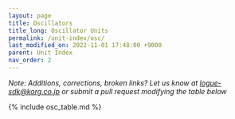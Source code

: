 ```yaml
---
layout: page
title: Oscillators
title_long: Oscillator Units
permalink: /unit-index/osc/
last_modified_on: 2022-11-01 17:48:00 +9000
parent: Unit Index
nav_order: 2
---
```


_Note: Additions, corrections, broken links? Let us know at logue-sdk@korg.co.jp or submit a pull request modifying the table below_

<!-- | Name | Developer | Description | Platforms | | -->
<!-- | [B3 Organ](https://www.2getheraudio.com/korg-multi-engine/b3-organ/) | 2getheraudio | Organ emulation, to be paired with Leslie effect | pro, xd, nts-1 | paid | -->
<!-- | [Supersaw](https://www.2getheraudio.com/korg-multi-engine/supersaw-oscillator/) | 2getheraudio | 7 sawtooths and morphing filter | pro, xd, nts-1 | paid | -->
<!-- | [Tarabbia](https://www.2getheraudio.com/korg-multi-engine/tarabbia-oscillator/) | 2getheraudio | Continuous saw-square morphing with unison mode | pro, xd, nts-1 | paid | -->
<!-- | [Wavesweep](https://www.2getheraudio.com/korg-multi-engine/wavesweep-oscillator/) | 2getheraudio | Sweep through logue SDK wavetables | pro, xd, nts-1 | paid | -->
<!-- | [Alpha One](https://blog.boochow.com/logue/alpha1) | boochow instruments | Alpha-Juno DCO emulation | pro, xd, nts-1 | paid | -->
<!-- | [Hoovic](https://blog.boochow.com/logue/hoovic) | boochow instruments | Hoover sound | pro, xd, nts-1 | paid | -->
<!-- | [picture](https://github.com/boochow/picture) | boochow instruments | Picture display for oscilloscopes (requires Lissa delay effect) | pro, xd, nts-1 | free | -->
<!-- | [Pulsaw](https://blog.boochow.com/logue/pulsaw) | boochow instruments | Juno DCO emulation | pro, xd, nts-1 | paid | -->
<!-- | [Waves2](https://github.com/boochow/Waves2) | boochow instruments | Waves2 is the oscillator which can control its harmonics | pro, xd, nts-1 | free | -->
<!-- | [Cain++](https://cain-synthesizer.com/cain) | Cain Synthesizers | Karplus-Strong oscillator | pro, xd, nts-1 | donation | -->
<!-- | [Cain CZ](https://cain-synthesizer.com/cain-cz-2) | Cain Synthesizers | Phase distortion oscillator inspired by the Casio Cosmo synthesizer | pro, xd, nts-1 | donation | -->
<!-- | [Cain CZ2](https://cain-synthesizer.com/cain-cz2) | Cain Synthesizers | Vastly advanced version of Cain CZ | pro, xd, nts-1 | donation | -->
<!-- | [Human](https://cain-synthesizer.com/human) | Cain Synthesizers | A vowel oscillator | pro, xd, nts-1 | donation | -->
<!-- | [KRYSTAL](https://cain-synthesizer.com/krystal) | Cain Synthesizers | Shatter model oscillator | pro, xd, nts-1 | donation | -->
<!-- | [WTF](https://cain-synthesizer.com/wtf) | Cain Synthesizers | A strange name for an oscillator, but as soon as you try it out that will most probably be what’s on your mind | pro, xd, nts-1 | donation | -->
<!-- | [WTF II](https://cain-synthesizer.com/wtf-II) | Cain Synthesizers | Scary, alien, babling oscillator | pro, xd, nts-1 | donation | -->
<!-- | [mist](https://github.com/centrevillage/cv_logue/tree/master/osc/mist) | centrevillage | Unstable Harmonic Oscillator | pro, xd, nts-1 | free | -->
<!-- | [fnord](https://github.com/damnatron/logue-sdk/tree/master/platform/prologue/contrib/prlgunit) | damnatron | 3 operator FM | pro, xd, nts-1 | free | -->
<!-- | [morph](https://github.com/damnatron/logue-sdk/tree/master/platform/prologue/contrib/prlgunit) | damnatron | Morphing between sawtooth, square, sine | pro, xd, nts-1 | free | -->
<!-- | [FMonsta](https://www.dirtboxsynth.com/sd_product/fmonsta-bundle/) | Dirtbox Synth | | pro, xd | paid | -->
<!-- | [Morph](https://www.dirtboxsynth.com/sd_product/morph/) | Dirtbox Synth | Wavetable oscillator pack | pro, xd, nts-1 | paid | -->
<!-- | [ORGANism](https://www.dirtboxsynth.com/sd_product/organism/) | Dirtbox Synth | Drawbar organ oscillator | pro, xd, nts-1 | paid | -->
<!-- | [Origami](https://www.dirtboxsynth.com/sd_product/origami/) | Dirtbox Synth | Wavefolding oscillator | pro, xd | free\* | -->
<!-- | [Physiq](https://www.dirtboxsynth.com/sd_product/physiq/) | Dirtbox Synth | Digital waveguide oscillator | pro, xd | paid | -->
<!-- | [polyChord](https://www.dirtboxsynth.com/sd_product/polychord/) | Dirtbox Synth | Paraphonic oscillator and chord sampler | nts-1 | paid | -->
<!-- | [PWG](https://www.dirtboxsynth.com/sd_product/pwg-parametric-waveform-generator/) | Dirtbox Synth | Parametric waveform generator | pro, xd | paid | -->
<!-- | [SUPAwave](https://www.dirtboxsynth.com/sd_product/supawave/) | Dirtbox Synth | | pro, xd | paid | -->
<!-- | [Blinds](https://edouard.digital/blinds/) | Edouard Digital | PWM for any waveform | pro, xd, nts-1 | paid | -->
<!-- | [JP-Booo](https://edouard.digital/jp-booo/) | Edouard Digital | Super saw oscillator inspired by the JP-8000 | pro, xd, nts-1 | paid | -->
<!-- | [MOsc](https://github.com/GuillaumeElias/Nutekt-MOSC) | Guillaume Elias | Multi oscillator | nts-1 | free | -->
<!-- | [Step](https://docs.google.com/document/d/1C7NdMjTZy9QDjQYifAx3eBuY1trysD7Hhh1_DvkqkHo) | Ghost Time Games | An experimental stepping oscillator | pro, xd, nts-1 | free | -->
<!-- | [Warped](https://docs.google.com/document/d/1YxjCAL9CeEhrf-EpedUzAHMjk6ilYbJGoIHQFXSDfEY) | Ghost Time Games | A lo-fi oscillator inspired by Boards of Canada | pro, xd, nts-1 | free | -->
<!-- | [1973](http://hammondeggsmusic.ca/logueplugins/1973.html) | Hammond Eggs Music | Single osc., dual filter, emulation of miniKorg 700 | pro, xd, nts-1 | donation |  -->
<!-- | [Chips2.0](http://hammondeggsmusic.ca/logueplugins/chips2.html) | Hammond Eggs Music | Chiptune oscillator with PWM, arpeg., and noise drums | pro, xd, nts-1 | donation |  -->
<!-- | [Divide](http://hammondeggsmusic.ca/logueplugins/divide.html) | Hammond Eggs Music | 12 note top octave style divider oscillator | pro, xd, nts-1 | donation | -->
<!-- | [Duet](http://hammondeggsmusic.ca/logueplugins/duet.html) | Hammond Eggs Music | Dual osc. dual lfo. saw+saw or saw+pwm | pro, xd, nts-1 | donation | -->
<!-- | [Extra](http://hammondeggsmusic.ca/logueplugins/extra.html) | Hammond Eggs Music | Paraphonic voice expander | pro, xd, nts-1 | donation | -->
<!-- | [Percy](http://hammondeggsmusic.ca/logueplugins/percy.html) | Hammond Eggs Music | Sample based percussive organ | pro, xd, nts-1 | donation | -->
<!-- | [Shapes](http://hammondeggsmusic.ca/logueplugins/shapes.html) | Hammond Eggs Music | Smoothly transition between common wave shapes | pro, xd, nts-1 | donation | -->
<!-- | [Souper](http://hammondeggsmusic.ca/logueplugins/souper.html) | Hammond Eggs Music | 5+5 oscillator supersaw | pro, xd, nts-1 | donation | -->
<!-- | [Souper2](http://hammondeggsmusic.ca/logueplugins/souper2.html) | Hammond Eggs Music | 5+5 oscillator supersaw | pro, xd, nts-1 | donation | -->
<!-- | [chords-osc](http://github.com/hypercubed-music/nts-1) | Hypercubed Music | A 12-voice chord oscillator | nts-1 | free | -->
<!-- | [osc-808](http://github.com/hypercubed-music/nts-1) | Hypercubed Music | A simple 808-style bass oscilator | nts-1 | free | -->
<!-- | [Organ](https://github.com/len/korg-prologue/tree/master/src/organ) | len | 5 draw bars, similar to Vox Super Continental | pro | free |  -->
<!-- | [Pluck](https://github.com/len/korg-prologue/tree/master/src/pluck) | len | Karplus Strong | pro | free | -->
<!-- | [Anthologue](https://github.com/dukesrg/logue-osc) | Oleg Burdaev | 6 VCO oscillator | nts-1 | free | -->
<!-- | [Morpheus](https://github.com/dukesrg/logue-osc) | Oleg Burdaev | Example implementation of custom wavetable inspired by WaveEdit | nts-1 | free | -->
<!-- | [Supersaw](https://github.com/dukesrg/logue-osc) | Oleg Burdaev | Saw with unison (pseudo-polyphony on NTS-1) | nts-1 | free | -->
<!-- | [FastSaw](https://github.com/dukesrg/logue-osc) | Oleg Burdaev | Optimized Saw with unison (pseudo-polyphony on NTS-1) | nts-1 | free | -->
<!-- | [FMxx](https://github.com/dukesrg/logue-osc) | Oleg Burdaev | 6/4-operator FM oscillator series with up to 4 Yamaha DX7/DX21/DX11-series voice banks suport | nts-1 | free | -->
<!-- | [MO2 add](https://github.com/peterall/eurorack-prologue/releases) | Peter Allwin | Port of Mutable Instruments Plaits additive mode | pro, xd, nts-1 | free | -->
<!-- | [MO2 fm](https://github.com/peterall/eurorack-prologue/releases) | Peter Allwin | Port of Mutable Instruments Plaits FM mode | pro, xd, nts-1 | free | -->
<!-- | [MO2 grn](https://github.com/peterall/eurorack-prologue/releases) | Peter Allwin | Port of Mutable Instruments Plaits granular mode | pro, xd, nts-1 | free | -->
<!-- | [MO2 modal](https://github.com/peterall/eurorack-prologue/releases) | Peter Allwin | Port of Mutable Instruments Elements modal strike mode | pro, xd, nts-1 | free | -->
<!-- | [MO2 string](https://github.com/peterall/eurorack-prologue/releases) | Peter Allwin | Port of Mutable Instruments Plaits string mode | pro, xd, nts-1 | free | -->
<!-- | [MO2 va](https://github.com/peterall/eurorack-prologue/releases) | Peter Allwin | Port of Mutable Instruments Plaits VA mode | pro, xd, nts-1 | free | -->
<!-- | [MO2 wsh](https://github.com/peterall/eurorack-prologue/releases) | Peter Allwin | Port of Mutable Instruments Plaits waveshaping mode | pro, xd, nts-1 | free | -->
<!-- | [MO2 wta-wtf](https://github.com/peterall/eurorack-prologue/releases) | Peter Allwin | Port of Mutable Instruments Plaits wavetable modes | pro, xd, nts-1 | free | -->
<!-- | [2DTB](https://gum.co/rolllog_nts1_pack) | Roll-Log Sounds | 2D wavetable oscillator | pro, xd, nts-1 | donation | -->
<!-- | [FBFM](https://gum.co/rolllog_nts1_pack) | Roll-Log Sounds | Feedback FM oscillator | pro, xd, nts-1 | donation | -->
<!-- | [FRFM](https://gum.co/rolllog_nts1_pack) | Roll-Log Sounds | Band limited fractional ratio FM | pro, xd, nts-1 | donation | -->
<!-- | [Fume](https://rolllogsounds.gumroad.com/) | Roll-Log Sounds | 2 operator wavetable FM | pro, xd | paid | -->
<!-- | [PolySquares](https://rolllogsounds.com) | Roll-Log Sounds | Additive squarewave DCO | pro, xd, nts-1 | free | -->
<!-- | [PTSW](https://gum.co/rolllog_nts1_pack) | Roll-Log Sounds | Portamento / Unison sawtooth oscillator | pro, xd, nts-1 | donation | -->
<!-- | [Scan](https://rolllogsounds.com) | Roll-Log Sounds | Wavetable scanning | pro, xd, nts-1 | free | -->
<!-- | [Sheprd](https://gum.co/rolllog_free_pack) | Roll-log Sounds | Shepard tone oscillator | pro, xd, nts-1 | donation | -->
<!-- | [SW12](https://gum.co/rolllog_nts1_pack) | Roll-Log Sounds | 12-voice paraphonic oscillator | pro, xd, nts-1 | donation | -->
<!-- | [Syng](https://rolllogsounds.gumroad.com/) | Roll-Log Sounds | Vocal formant oscillator | pro, xd | paid | -->
<!-- | [Bent](https://www.sinevibes.com/korgbent/) | Sinevibes | Bent-wave modulation synthesis | pro, xd, nts-1 | paid | -->
<!-- | [Groove](https://www.sinevibes.com/korggroove/) | Sinevibes | Multitimbral bass and drum machine | pro, xd, nts-1 | paid | -->
<!-- | [Node](https://www.sinevibes.com/korgnode/) | Sinevibes | Four-operator FM synthesis engine | pro, xd, nts-1 | paid | -->
<!-- | [Odds](https://www.sinevibes.com/korgodds/) | Sinevibes | Stochastic control synthesis | pro, xd, nts-1 | paid | -->
<!-- | [Tube](https://www.sinevibes.com/korgtube/) | Sinevibes | Resonator modeling synthesis | pro, xd, nts-1 | paid | -->
<!-- | [Turbo](https://www.sinevibes.com/korgturbo/) | Sinevibes | Variable waveshaping synthesis | pro, xd, nts-1 | paid |  -->
<!-- | [Staub](https://www.staub-audio.com/products/staub/) | Staub Audio | Rave hoover sound | pro, xd, nts-1 | paid | -->
<!-- | [Beats](https://www.soundmangling.com/2020/05/14/beats-user-oscillator/) | Tim Shoebridge | 28 beat-making sounds inc. kick, snares, toms and more | pro, xd, nts-1 | paid |  -->
<!-- | [Chord](https://www.soundmangling.com/2020/05/14/chord-user-oscillator/) | Tim Shoebridge | Four waveforms and four sets of four chord changes | pro, xd, nts-1 | paid |  -->
<!-- | [Digital Waveform](https://www.soundmangling.com/2020/09/15/digital-waveform-user-oscillator/) | Tim Shoebridge | Attempt to recreate the sounds and capabilities of the legendary DW-8000 hybrid poly synth | pro, xd, nts-1 | paid | -->
<!-- | [Drone](https://www.soundmangling.com/2020/05/14/drone-user-oscillator/) | Tim Shoebridge | | pro, xd, nts-1 | paid |  -->
<!-- | [Fold](https://www.soundmangling.com/2020/05/14/fold-user-oscillator/) | Tim Shoebridge | Analogue wave-folding emulation | pro, xd, nts-1 | paid |  -->
<!-- | [Octave](https://www.soundmangling.com/2020/05/14/octave-user-oscillator/) | Tim Shoebridge | | pro, xd, nts-1 | paid |  -->
<!-- | [One](https://www.soundmangling.com/2020/05/14/one-user-oscillator/) | Tim Shoebridge | Moog One style waveform morphing | pro, xd, nts-1 | paid |  -->
<!-- | [Pluck](https://www.soundmangling.com/2020/05/14/pluck-v2-user-oscillator/) | Tim Shoebridge | Karplus Strong | pro, xd, nts-1 | paid | -->
<!-- | [String](https://www.soundmangling.com/2020/05/14/string-user-oscillator/) | Tim Shoebridge | 7 oscillator 1980's analogue string emulation | pro, xd, nts-1 | paid | -->
<!-- | [Three](https://www.soundmangling.com/2020/05/14/three-user-oscillator/) | Tim Shoebridge | Three waves, three EGs | pro, xd, nts-1 | paid | -->
<!-- | [Two](https://www.soundmangling.com/2020/05/14/two-user-oscillator/) | Tim Shoebridge | Waveform mixing and phase modulation | pro, xd, nts-1 | paid | -->
<!-- | [Vector Synthesis](https://www.soundmangling.com/2020/10/17/vector-synthesis-user-oscillator/) | Tim Shoebridge | Attempt to recreate the basic capabilities of legendary vector synthesisers such as the Sequential Prophet VS and Korg Wavestation | pro, xd, nts-1 | paid | -->
<!-- | [vbass](https://github.com/tweeeeeak/nts) | Tweeeeeak | Volca Bass style triple oscillator | nts-1 | free | -->
<!-- | [VOSIM](https://tyrannosaurus.ru/posts/2020-03-10-logue-vosim.html) | Tyrannosaurus | Werner Kaegi voice simulation | pro, xd, nts-1 | donation | -->

<!-- {% capture table %}{% include osc_table.md %}{% endcapture %} -->
<!-- {% table | markdownify %} -->

{% include osc_table.md %}

